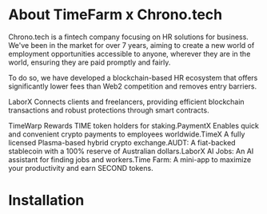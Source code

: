 # About TimeFarm x Chrono.tech
Chrono.tech is a fintech company focusing on HR solutions for business. We've been in the market for over 7 years, aiming to create a new world of employment opportunities accessible to anyone, wherever they are in the world, ensuring they are paid promptly and fairly.

To do so, we have developed a blockchain-based HR ecosystem that offers significantly lower fees than Web2 competition and removes entry barriers.

LaborX Connects clients and freelancers, providing efficient blockchain transactions and robust protections through smart contracts.

TimeWarp Rewards TIME token holders for staking.PaymentX Enables quick and convenient crypto payments to employees worldwide.TimeX A fully licensed Plasma-based hybrid crypto exchange.AUDT: A fiat-backed stablecoin with a 100% reserve of Australian dollars.LaborX AI Jobs: An AI assistant for finding jobs and workers.Time Farm: A mini-app to maximize your productivity and earn SECOND tokens.

# Installation
